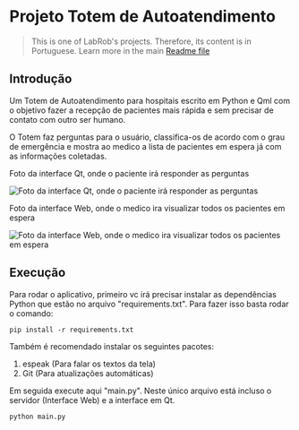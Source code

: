 # Projeto Totem de Autoatendimento

> This is one of LabRob's projects. Therefore, its content is in Portuguese. Learn more in the main [Readme file](https://github.com/silash35/labrob/blob/master/README.md)

## Introdução

Um Totem de Autoatendimento para hospitais escrito em Python e Qml com o objetivo fazer a recepção de pacientes mais rápida e sem precisar de contato com outro ser humano.

O Totem faz perguntas para o usuário, classifica-os de acordo com o grau de emergência e mostra ao medico a lista de pacientes em espera já com as informações coletadas.

Foto da interface Qt, onde o paciente irá responder as perguntas

![Foto da interface Qt, onde o paciente irá responder as perguntas](https://raw.githubusercontent.com/silash35/labrob/master/qTotem/images/qtotem.webp)

Foto da interface Web, onde o medico ira visualizar todos os pacientes em espera

![Foto da interface Web, onde o medico ira visualizar todos os pacientes em espera](https://raw.githubusercontent.com/silash35/labrob/master/qTotem/images/qtotemWeb.png)

## Execução

Para rodar o aplicativo, primeiro vc irá precisar instalar as dependências Python que estão no arquivo "requirements.txt". Para fazer isso basta rodar o comando:

    pip install -r requirements.txt

Também é recomendado instalar os seguintes pacotes:

1. espeak (Para falar os textos da tela)
2. Git (Para atualizações automáticas)

Em seguida execute aqui "main.py". Neste único arquivo está incluso o servidor (Interface Web) e a interface em Qt.

    python main.py

